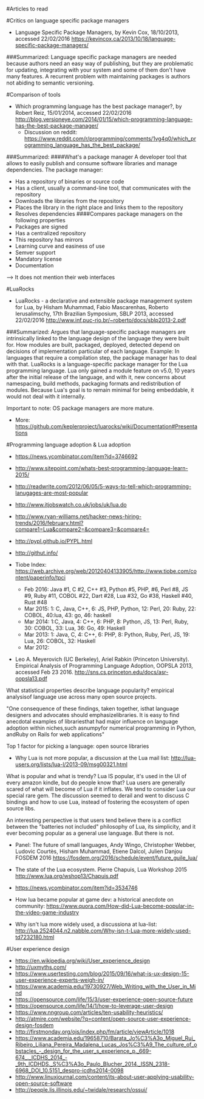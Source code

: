 #Articles to read

#Critics on language specific package managers
 - Language Specific Package Managers, by Kevin Cox, 18/10/2013, accessed 22/02/2016  https://kevincox.ca/2013/10/18/language-specific-package-managers/

###Summarized:
Language specific package managers are needed because authors need an easy way of publishing, but they are problematic for updating, integrating with your system and some of them don't have many features. A recurrent problem with maintaining packages is authors not abiding to semantic versioning. 

#Comparison of tools
- Which programming language has the best package manager?, by Robert Reiz, 15/01/2014, accessed 22/02/2016 http://blog.versioneye.com/2014/01/15/which-programming-language-has-the-best-package-manager/
	- Discussion on reddit: https://www.reddit.com/r/programming/comments/1vg4q0/which_programming_language_has_the_best_package/

###Summarized:
####What's a package manager
A developer tool that allows to easily publish and consume software libraries and manage dependencies. The package manager:
- Has a repository of binaries or source code
- Has a client, usually a command-line tool, that communicates with the repository
- Downloads the libraries from the repository
- Places the library in the right place and links them to the repository
- Resolves dependencies
####Compares package managers on the following properties
- Packages are signed
- Has a centralized repository
- This repository has mirrors
- Learning curve and easiness of use
- Semver support
- Mandatory license
- Documentation

--> It does not mention their web interfaces


#LuaRocks
- LuaRocks - a declarative and extensible package management system for Lua, by Hisham Muhammad, Fabio Mascarenhas, Roberto Ierusalimschy, 17th Brazilian Symposium, SBLP 2013, accessed 22/02/2016   http://www.inf.puc-rio.br/~roberto/docs/sblp2013-2.pdf

###Summarized:
Argues that language-specific package managers are intrinsically linked to the language design of the language they were built for. How modules are built, packaged, deployed, detected depend on decisions of implementation particular of each language. Example: In languages that require a compilation step, the package manager has to deal with that. LuaRocks is a language-specific package manager for the Lua programming language. Lua only gained a module feature on v5.0, 10 years after the initial release of the language, and with it, new concerns about namespacing, build methods, packaging formats and redistribution of modules. Because Lua's goal is to remain minimal for being embeddable, it would not deal with it internally. 

Important to note: OS package managers are more mature. 

- More: https://github.com/keplerproject/luarocks/wiki/Documentation#Presentations

#Programming language adoption & Lua adoption
- https://news.ycombinator.com/item?id=3746692
- http://www.sitepoint.com/whats-best-programming-language-learn-2015/
- http://readwrite.com/2012/06/05/5-ways-to-tell-which-programming-lanugages-are-most-popular
- http://www.itjobswatch.co.uk/jobs/uk/lua.do
- http://www.ryan-williams.net/hacker-news-hiring-trends/2016/february.html?compare1=Lua&compare2=&compare3=&compare4=
- http://pypl.github.io/PYPL.html
- http://githut.info/
- Tiobe Index: https://web.archive.org/web/20120404133905/http://www.tiobe.com/content/paperinfo/tpci
	- Feb 2016: Java #1, C #2, C++ #3, Python #5, PHP, #6, Perl #8, JS #9, Ruby #11, COBOL #22, Dart #28, Lua #32, Go #38, Haskell #40, Rust #48
	- Mar 2015: 1: C, Java, C++, 6: JS, PHP, Python, 12: Perl, 20: Ruby, 22: COBOL, 40:lua, 43: go, 46: haskell
	- Mar 2014: 1:C, Java, 4: C++, 6: PHP, 8: Python, JS, 13: Perl, Ruby, 30: COBOL, 33: Lua, 36: Go, 49: Haskell
	- Mar 2013: 1: Java, C, 4: C++, 6: PHP, 8: Python, Ruby, Perl, JS, 19: Lua, 26: COBOL, 32: Haskell
	- Mar 2012: 


- Leo A. Meyerovich (UC Berkeley), Ariel Rabkin (Princeton University). Empirical  Analysis  of  Programming  Language  Adoption, OOPSLA 2013, accessed Feb 23 2016. http://sns.cs.princeton.edu/docs/asr-oopsla13.pdf

What  statistical  properties  describe  language  popularity? empirical  analysisof  language  use  across  many  open  source  projects.

"One  consequence  of  these  findings,  taken  together,  isthat  language  designers  and  advocates  should  emphasizelibraries.  It  is  easy  to  find  anecdotal  examples  of  librariesthat had major influence on language adoption within niches,such asnumpyfor numerical programming in Python, andRuby on Rails for web applications"

Top 1 factor for picking a language: open source libraries


- Why Lua is not more popular, a discussion at the Lua mail list: http://lua-users.org/lists/lua-l/2013-09/msg00321.html

What is popular and what is trendy? Lua IS popular, it's used in the UI of every amazon kindle, but do people know that?
Lua users are generally scared of what will become of Lua if it inflates. We tend to consider Lua our special rare gem. 
The discussion seemed to derail and went to discuss C bindings and how to use Lua, instead of fostering the ecosystem of open source libs.

An interesting perspective is that users tend believe there is a conflict between the "batteries not included" philosophy of Lua, its simplicity, and it ever becoming popular as a general use language. But there is not. 

- Panel: The future of small languages, Andy Wingo, Christopher Webber, Ludovic Courtès, Hisham Muhammad, Etiene Dalcol, Julien Danjou FOSDEM 2016 https://fosdem.org/2016/schedule/event/future_guile_lua/

- The state of the Lua ecosystem. Pierre Chapuis, Lua Workshop 2015 http://www.lua.org/wshop13/Chapuis.pdf

- https://news.ycombinator.com/item?id=3534746

- How lua became popular at game dev: a historical anecdote on community: https://www.quora.com/How-did-Lua-become-popular-in-the-video-game-industry

- Why isn't lua more widely used, a discussiona at lua-list: http://lua.2524044.n2.nabble.com/Why-isn-t-Lua-more-widely-used-td7232180.html


#User experience design
- https://en.wikipedia.org/wiki/User_experience_design
- http://uxmyths.com/
- https://www.usertesting.com/blog/2015/09/16/what-is-ux-design-15-user-experience-experts-weigh-in/
- https://www.academia.edu/19730927/Web_Writing_with_the_User_in_Mind
- https://opensource.com/life/15/3/user-experience-open-source-future
- https://opensource.com/life/14/1/how-to-leverage-user-design
- https://www.nngroup.com/articles/ten-usability-heuristics/
- http://atmire.com/website/?q=content/open-source-user-experience-design-fosdem
- http://firstmonday.org/ojs/index.php/fm/article/viewArticle/1018
- https://www.academia.edu/19658710/Barata_Jo%C3%A3o_Miguel_Rui_Ribeiro_Liliana_Pereira_Madalena_Lucas_Jos%C3%A9_The_culture_of_obstacles_-_design_for_the_user_s_experience_p._669-674_._ICDHS_2014_-_9th_ICDHDS._S%C3%A3o_Paulo_Blucher_2014._ISSN_2318-6968_DOI_10.5151_despro-icdhs2014-0098
- http://www.linuxjournal.com/content/its-about-user-applying-usability-open-source-software
- http://people.lis.illinois.edu/~twidale/research/ossui/